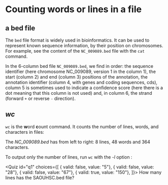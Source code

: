 <script>
import Quiz from "components/Quiz.svelte";
import Execute from "components/Execute.svelte";
</script>
# Counting words or lines in a file

## a bed file

The `bed` file format is widely used in bioinformatics. 
It can be used to represent known sequence information, by their position on chromosomes. 
For example, see the content of the `NC_009089.bed` file with the `cat` command.

<Execute command="cat NC_009089.bed" />

In the 6-column bed file `NC_009089.bed`, we find in order: the sequence identifier (here chromosome NC_009089, version 1 in the column 1), the start (column 2) and end (column 3) positions of the annotation, the annotation identifier (column 4, with genes and coding sequences, cds), column 5 is sometimes used to indicate a confidence score (here there is a dot meaning that this column is not used) and, in column 6, the strand (forward `+` or reverse `-` direction).

## *wc*

`wc` is the **w**ord **c**ount command. 
It counts the number of lines, words, and characters in files:

<Execute command="wc NC_009089.bed" />

The _NC_009089.bed_ has from left to right: 8 lines, 48 words and 364 characters.

To output only the number of lines, run `wc` with the _-l_ option :

<Execute command="wc -l NC_009089.bed" />

<Quiz id="q1" choices={[
	{ valid: false, value: "5"},
	{ valid: false, value: "28"},
	{ valid: false, value: "67"},
	{ valid: true, value: "150"},
]}>
	<span slot="prompt">
		How many lines has the SAOUHSC.bed file?
	</span>
</Quiz>

